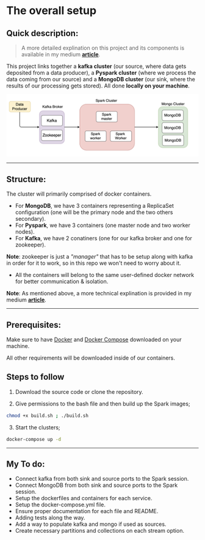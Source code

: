 # **The overall setup**

## **Quick description**: 

  > A more detailed explination on this project and its components is available in my medium **[article](https://www.mongodb.com/blog/post/getting-started-with-mongodb-pyspark-and-jupyter-notebook)**.

  This project links together a **kafka cluster** (our source, where data gets deposited from a data producer), a **Pyspark cluster** (where we process the data coming from our source) and a **MongoDB cluster** (our sink, where the results of our processing gets stored). All done **locally on your machine**.

<p align="center"><img src="extra_images/overall_setup.png"></p>

-----------

## **Structure**:
The cluster will primarily comprised of docker containers.
  - For **MongoDB**, we have 3 containers representing a ReplicaSet configuration (one will be the primary node and the two others secondary).
  - For **Pyspark**, we have 3 containers (one master node and two worker nodes).
  - For **Kafka**, we have 2 conatiners (one for our kafka broker and one for zookeeper).
  
   **Note**: zookeeper is just a _"manager"_ that has to be setup along with kafka in order for it to work, so in this repo we won't need to worry about it.

  - All the containers will belong to the same user-defined docker network for better communication & isolation.
   
   **Note**: As mentioned above, a more technical explination is provided in my medium  **[article](https://www.mongodb.com/blog/post/getting-started-with-mongodb-pyspark-and-jupyter-notebook)**.

-----------
## **Prerequisites**:
Make sure to have [Docker](https://docs.docker.com/get-docker/) and [Docker Compose](https://docs.docker.com/compose/install/) downloaded on your machine.

All other requirements will be downloaded inside of our containers.

## **Steps to follow**

1. Download the source code or clone the repository.

2. Give permissions to the bash file and then build up the Spark images;

```bash
chmod +x build.sh ; ./build.sh
```

3. Start the clusters;

```bash
docker-compose up -d
```
----

## My To do:
- Connect kafka from both sink and source ports to the Spark session.
- Connect MongoDB from both sink and source ports to the Spark session.
- Setup the dockerfiles and containers for each service.
- Setup the docker-compose.yml file.
- Ensure proper documentation for each file and README.
- Adding tests along the way.
- Add a way to populate kafka and mongo if used as sources.
- Create necessary partitions and collections on each stream option.



